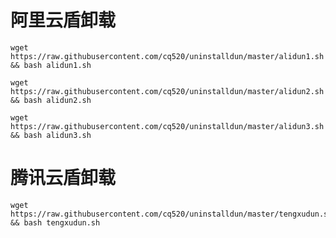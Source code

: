 # 阿里云盾卸载


<pre><code class="language-bash">wget https://raw.githubusercontent.com/cq520/uninstalldun/master/alidun1.sh && bash alidun1.sh</code></pre>



<pre><code class="language-bash">wget https://raw.githubusercontent.com/cq520/uninstalldun/master/alidun2.sh && bash alidun2.sh</code></pre>



<pre><code class="language-bash">wget https://raw.githubusercontent.com/cq520/uninstalldun/master/alidun3.sh && bash alidun3.sh</code></pre>


# 腾讯云盾卸载


<pre><code class="language-bash">wget https://raw.githubusercontent.com/cq520/uninstalldun/master/tengxudun.sh && bash tengxudun.sh</code></pre>



